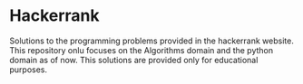 # Hackerrank
Solutions to the programming problems provided in the hackerrank website. This repository onlu focuses on the Algorithms domain and the python domain as of now. This solutions are provided only for educational purposes. 

